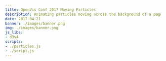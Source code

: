 ```yaml
---
title: OpenVis Conf 2017 Moving Particles
description: Animating particles moving across the background of a page with lines connecting them when they're close to one another. Uses canvas and d3.
date: 2017-04-21
banner: ./images/banner.png
img: ./images/banner.png
js_libs:
- d3v4
scripts:
- ./particles.js
- ./script.js
---
```

<div id="particle-container"></div>

